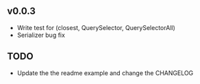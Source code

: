 ## v0.0.3
- Write test for (closest, QuerySelector, QuerySelectorAll)
- Serializer bug fix

## TODO
* Update the the readme example and change the CHANGELOG


